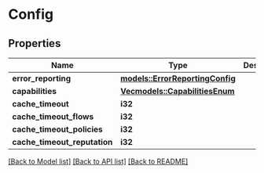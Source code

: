 # Config

## Properties

Name | Type | Description | Notes
------------ | ------------- | ------------- | -------------
**error_reporting** | [**models::ErrorReportingConfig**](ErrorReportingConfig.md) |  | 
**capabilities** | [**Vec<models::CapabilitiesEnum>**](CapabilitiesEnum.md) |  | 
**cache_timeout** | **i32** |  | 
**cache_timeout_flows** | **i32** |  | 
**cache_timeout_policies** | **i32** |  | 
**cache_timeout_reputation** | **i32** |  | 

[[Back to Model list]](../README.md#documentation-for-models) [[Back to API list]](../README.md#documentation-for-api-endpoints) [[Back to README]](../README.md)



